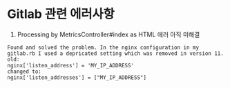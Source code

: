 # Gitlab 관련 에러사항

1. Processing by MetricsController#index as HTML 에러
아직 미해결
```
Found and solved the problem. In the nginx configuration in my gitlab.rb I used a depricated setting which was removed in version 11.
old:
nginx['listen_address'] = 'MY_IP_ADDRESS'
changed to:
nginx['listen_addresses'] = ["MY_IP_ADDRESS"]
```